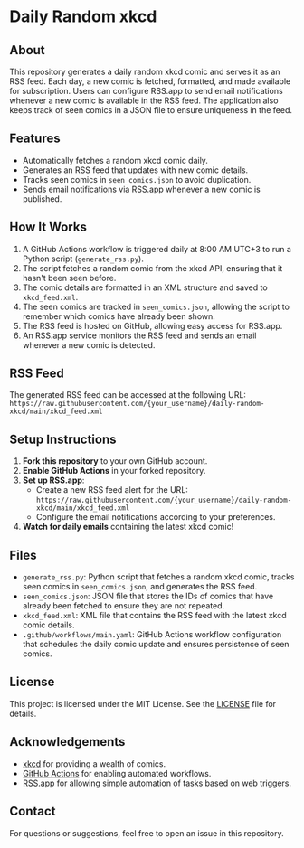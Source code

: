 # Daily Random xkcd

## About
This repository generates a daily random xkcd comic and serves it as an RSS feed. Each day, a new comic is fetched, formatted, and made available for subscription. Users can configure RSS.app to send email notifications whenever a new comic is available in the RSS feed. The application also keeps track of seen comics in a JSON file to ensure uniqueness in the feed.

## Features
- Automatically fetches a random xkcd comic daily.
- Generates an RSS feed that updates with new comic details.
- Tracks seen comics in `seen_comics.json` to avoid duplication.
- Sends email notifications via RSS.app whenever a new comic is published.

## How It Works
1. A GitHub Actions workflow is triggered daily at 8:00 AM UTC+3 to run a Python script (`generate_rss.py`).
2. The script fetches a random comic from the xkcd API, ensuring that it hasn't been seen before.
3. The comic details are formatted in an XML structure and saved to `xkcd_feed.xml`.
4. The seen comics are tracked in `seen_comics.json`, allowing the script to remember which comics have already been shown.
5. The RSS feed is hosted on GitHub, allowing easy access for RSS.app.
6. An RSS.app service monitors the RSS feed and sends an email whenever a new comic is detected.

## RSS Feed
The generated RSS feed can be accessed at the following URL: `https://raw.githubusercontent.com/{your_username}/daily-random-xkcd/main/xkcd_feed.xml`

## Setup Instructions
1. **Fork this repository** to your own GitHub account.
2. **Enable GitHub Actions** in your forked repository.
3. **Set up RSS.app**:
   - Create a new RSS feed alert for the URL: `https://raw.githubusercontent.com/{your_username}/daily-random-xkcd/main/xkcd_feed.xml`
   - Configure the email notifications according to your preferences.
4. **Watch for daily emails** containing the latest xkcd comic!

## Files
- `generate_rss.py`: Python script that fetches a random xkcd comic, tracks seen comics in `seen_comics.json`, and generates the RSS feed.
- `seen_comics.json`: JSON file that stores the IDs of comics that have already been fetched to ensure they are not repeated.
- `xkcd_feed.xml`: XML file that contains the RSS feed with the latest xkcd comic details.
- `.github/workflows/main.yaml`: GitHub Actions workflow configuration that schedules the daily comic update and ensures persistence of seen comics.

## License
This project is licensed under the MIT License. See the [LICENSE](LICENSE) file for details.

## Acknowledgements
- [xkcd](https://xkcd.com/) for providing a wealth of comics.
- [GitHub Actions](https://docs.github.com/en/actions) for enabling automated workflows.
- [RSS.app](https://rss.app/) for allowing simple automation of tasks based on web triggers.

## Contact
For questions or suggestions, feel free to open an issue in this repository.
